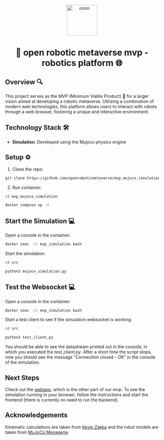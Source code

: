 
<p align="center">
  <a href="https://www.openroboticmetaverse.org">
    <img alt="orom" src="https://raw.githubusercontent.com/openroboverse/knowledge-base/main/docs/assets/icon.png" width="100" />
  </a>
</p>
<h1 align="center">
  🤖 open robotic metaverse mvp - robotics platform 🌐
</h1>


## Overview 🔍

This project serves as the MVP (Minimum Viable Product) 🚀 for a larger vision aimed at developing a robotic metaverse. Utilizing a combination of modern web technologies, this platform allows users to interact with robots through a web browser, fostering a unique and interactive environment.

## Technology Stack 🛠️

- **Simulation**: Developed using the Mujoco physics engine


## Setup ⚙️

1. Clone the repo:
```bash
git clone https://github.com/openroboticmetaverse/mvp_mujoco_simulation.git
```

2. Run container:
```bash
cd mvp_mujoco_simulation
```
```bash
docker compose up -d
```

## Start the Simulation 💻

Open a console in the container:
```bash
docker exec -it mvp_simulation bash
```

Start the simulation:
```bash
cd src
```
```bash
python3 mujoco_simulation.py
```

## Test the Websocket 💻

Open a console in the container:
```bash
docker exec -it mvp_simulation bash
```

Start a test client to see if the simulation websocket is working:
```bash
cd src
```
```bash
python3 test_client.py
```
You should be able to see the datastream printed out in the console, in which you executed the _test_client.py_. After a short time the script stops, now you should see the message "Connection closed - OK" in the console of the simulation.


## Next Steps
Check out the [webapp](https://github.com/openroboticmetaverse/mvp-webapp), which is the other part of our mvp. To see the simulation running in your browser, follow the instructions and start the frontend (there is currently no need to run the backend).



## Acknowledgements
Kinematic calculations are taken from [Kevin Zakka](https://github.com/kevinzakka/mjctrl/) and the robot models are taken from [MuJoCo Menagerie](https://github.com/google-deepmind/mujoco_menagerie).

